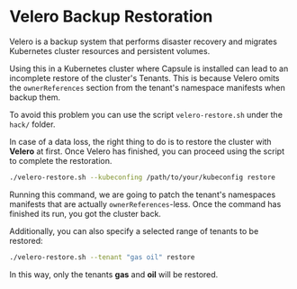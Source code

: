 # Velero Backup Restoration

Velero is a backup system that performs disaster recovery and migrates Kubernetes cluster resources and persistent volumes.

Using this in a Kubernetes cluster where Capsule is installed can lead to an incomplete restore of the cluster's Tenants. This is because Velero omits the `ownerReferences` section from the tenant's namespace manifests when backup them.

To avoid this problem you can use the script `velero-restore.sh` under the `hack/` folder.

In case of a data loss, the right thing to do is to restore the cluster with **Velero** at first. Once Velero has finished, you can proceed using the script to complete the restoration.

```bash
./velero-restore.sh --kubeconfing /path/to/your/kubeconfig restore
```

Running this command, we are going to patch the tenant's namespaces manifests that are actually `ownerReferences`-less. Once the command has finished its run, you got the cluster back.

Additionally, you can also specify a selected range of tenants to be restored:

```bash
./velero-restore.sh --tenant "gas oil" restore
```

In this way, only the tenants **gas** and **oil** will be restored.